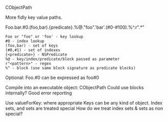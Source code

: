 CObjectPath

More fidly key value paths.


Foo.bar.#0.(foo,bar).{predicate}.%@."foo".'bar'.(#0-#100).%^.r".*"

    Foo or "foo" or 'foo' - key lookup
    #0 - index lookup
    (foo,bar) - set of keys
    (#0,#1) - set of indexes
    {<predicate>} - NSPredicate
    %@ - key/index/predicate/block passed as parameter
    r"<pattern>" - regex
    %^ - block (use same block signature as predicate blocks)

Optional: Foo.#0 can be expressed as foo#0

Compile into an executable object: CObjectPath
Could use blocks internally?
Good error reporting

Use valueForKey: where appropriate
Keys can be any kind of object. Index sets, and sets are treated special
How do we treat index sets & sets as non special?